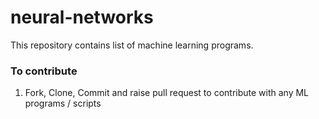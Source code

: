 # neural-networks
This repository contains list of machine learning programs. 

### To contribute 
1. Fork, Clone, Commit and raise pull request to contribute with any ML programs / scripts